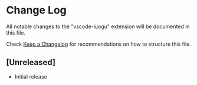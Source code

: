 # Change Log
All notable changes to the "vscode-luogu" extension will be documented in this file.

Check [Keep a Changelog](http://keepachangelog.com/) for recommendations on how to structure this file.

## [Unreleased]
- Initial release